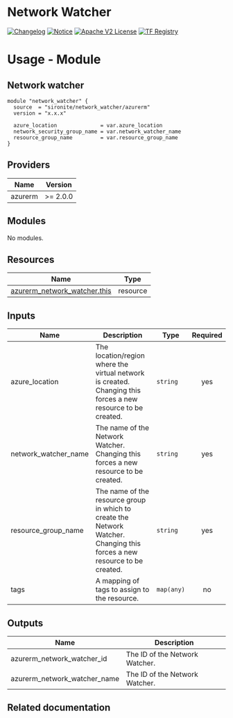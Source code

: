 <!-- BEGIN_TF_DOCS -->
 # Network Watcher
[![Changelog](https://img.shields.io/badge/changelog-release-green.svg)](https://github.com/sironite/terraform-azurerm-network_watcher/releases) [![Notice](https://img.shields.io/badge/notice-copyright-yellow.svg)](NOTICE) [![Apache V2 License](https://img.shields.io/badge/license-Apache%20V2-orange.svg)](LICENSE) [![TF Registry](https://img.shields.io/badge/terraform-registry-blue.svg)](https://registry.terraform.io/providers/hashicorp/azurerm/latest/docs/resources/network_watcher)

# Usage - Module

## Network watcher
```hcl
module "network_watcher" {
  source  = "sironite/network_watcher/azurerm"
  version = "x.x.x"

  azure_location              = var.azure_location
  network_security_group_name = var.network_watcher_name
  resource_group_name         = var.resource_group_name
}
```

## Providers

| Name | Version |
|------|---------|
| azurerm | >= 2.0.0 |

## Modules

No modules.

## Resources

| Name | Type |
|------|------|
| [azurerm_network_watcher.this](https://registry.terraform.io/providers/hashicorp/azurerm/latest/docs/resources/network_watcher) | resource |

## Inputs

| Name | Description | Type | Required |
|------|-------------|------|:--------:|
| azure\_location | The location/region where the virtual network is created. Changing this forces a new resource to be created. | `string` | yes |
| network\_watcher\_name | The name of the Network Watcher. Changing this forces a new resource to be created. | `string` | yes |
| resource\_group\_name | The name of the resource group in which to create the Network Watcher. Changing this forces a new resource to be created. | `string` | yes |
| tags | A mapping of tags to assign to the resource. | `map(any)` | no |

## Outputs

| Name | Description |
|------|-------------|
| azurerm\_network\_watcher\_id | The ID of the Network Watcher. |
| azurerm\_network\_watcher\_name | The ID of the Network Watcher. |

## Related documentation
<!-- END_TF_DOCS -->